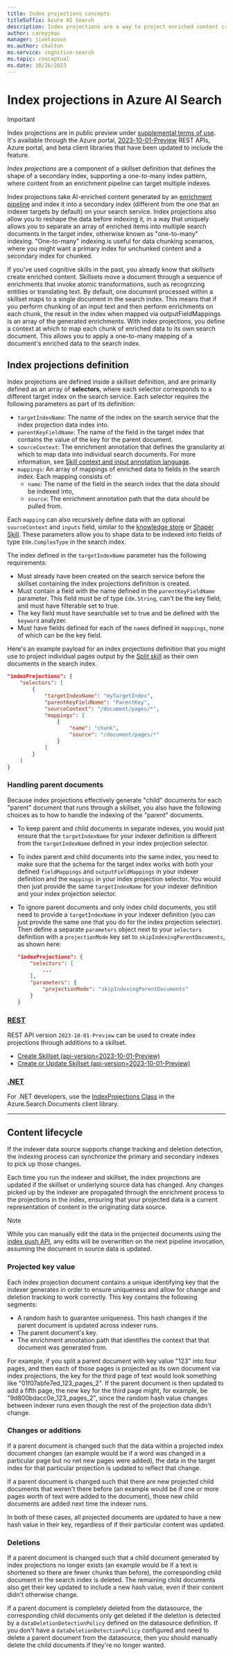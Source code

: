 ```yaml
---
title: Index projections concepts
titleSuffix: Azure AI Search
description: Index projections are a way to project enriched content created by an Azure AI Search skillset to a secondary index on the search service.
author: careyjmac
manager: jiantaosun
ms.author: chalton
ms.service: cognitive-search
ms.topic: conceptual
ms.date: 10/26/2023
---
```


# Index projections in Azure AI Search

> [!Important]
> Index projections are in public preview under [supplemental terms of use](https://azure.microsoft.com/support/legal/preview-supplemental-terms/). It's available through the Azure portal, [2023-10-01-Preview](/rest/api/searchservice/2023-10-01-preview/skillsets/create-or-update) REST APIs, Azure portal, and beta client libraries that have been updated to include the feature.

*Index projections* are a component of a skillset definition that defines the shape of a secondary index, supporting a one-to-many index pattern, where content from an enrichment pipeline can target multiple indexes.

Index projections take AI-enriched content generated by an [enrichment pipeline](cognitive-search-concept-intro.md) and index it into a secondary index (different from the one that an indexer targets by default) on your search service. Index projections also allow you to reshape the data before indexing it, in a way that uniquely allows you to separate an array of enriched items into multiple search documents in the target index, otherwise known as "one-to-many" indexing. "One-to-many" indexing is useful for data chunking scenarios, where you might want a primary index for unchunked content and a secondary index for chunked.

If you've used cognitive skills in the past, you already know that *skillsets* create enriched content. Skillsets move a document through a sequence of enrichments that invoke atomic transformations, such as recognizing entities or translating text. By default, one document processed within a skillset maps to a single document in the search index. This means that if you perform chunking of an input text and then perform enrichments on each chunk, the result in the index when mapped via outputFieldMappings is an array of the generated enrichments. With index projections, you define a context at which to map each chunk of enriched data to its own search document. This allows you to apply a one-to-many mapping of a document's enriched data to the search index.

<!-- TODO diagram showcasing the one-to-many abilities of index projections. -->

## Index projections definition

Index projections are defined inside a skillset definition, and are primarily defined as an array of **selectors**, where each selector corresponds to a different target index on the search service. Each selector requires the following parameters as part of its definition:

- `targetIndexName`: The name of the index on the search service that the index projection data index into. 
- `parentKeyFieldName`: The name of the field in the target index that contains the value of the key for the parent document.
- `sourceContext`: The enrichment annotation that defines the granularity at which to map data into individual search documents. For more information, see [Skill context and input annotation language](cognitive-search-skill-annotation-language.md).
- `mappings`: An array of mappings of enriched data to fields in the search index. Each mapping consists of:
    - `name`: The name of the field in the search index that the data should be indexed into,
    - `source`: The enrichment annotation path that the data should be pulled from.

Each `mapping` can also recursively define data with an optional `sourceContext` and `inputs` field, similar to the [knowledge store](knowledge-store-concept-intro.md) or [Shaper Skill](cognitive-search-skill-shaper.md). These parameters allow you to shape data to be indexed into fields of type `Edm.ComplexType` in the search index.

The index defined in the `targetIndexName` parameter has the following requirements:
- Must already have been created on the search service before the skillset containing the index projections definition is created.
- Must contain a field with the name defined in the `parentKeyFieldName` parameter. This field must be of type `Edm.String`, can't be the key field, and must have filterable set to true.
- The key field must have searchable set to true and be defined with the `keyword` analyzer.
- Must have fields defined for each of the `name`s defined in `mappings`, none of which can be the key field.

Here's an example payload for an index projections definition that you might use to project individual pages output by the [Split skill](cognitive-search-skill-textsplit.md) as their own documents in the search index.

```json
"indexProjections": {
    "selectors": [
        {
            "targetIndexName": "myTargetIndex",
            "parentKeyFieldName": "ParentKey",
            "sourceContext": "/document/pages/*",
            "mappings": [
                {
                    "name": "chunk",
                    "source": "/document/pages/*"
                }
            ]
        }
    ]
}
```

### Handling parent documents

Because index projections effectively generate "child" documents for each "parent" document that runs through a skillset, you also have the following choices as to how to handle the indexing of the "parent" documents.

- To keep parent and child documents in separate indexes, you would just ensure that the `targetIndexName` for your indexer definition is different from the `targetIndexName` defined in your index projection selector.
- To index parent and child documents into the same index, you need to make sure that the schema for the target index works with both your defined `fieldMappings` and `outputFieldMappings` in your indexer definition and the `mappings` in your index projection selector. You would then just provide the same `targetIndexName` for your indexer definition and your index projection selector.
- To ignore parent documents and only index child documents, you still need to provide a `targetIndexName` in your indexer definition (you can just provide the same one that you do for the index projection selector). Then define a separate `parameters` object next to your `selectors` definition with a `projectionMode` key set to `skipIndexingParentDocuments`, as shown here:

    ```json
    "indexProjections": {
        "selectors": [
            ...
        ],
        "parameters": {
            "projectionMode": "skipIndexingParentDocuments"
        }
    }
    ```

### [**REST**](#tab/kstore-rest)

REST API version `2023-10-01-Preview` can be used to create index projections through additions to a skillset.

+ [Create Skillset (api-version=2023-10-01-Preview)](/rest/api/searchservice/2023-10-01-preview)
+ [Create or Update Skillset (api-version=2023-10-01-Preview)](/rest/api/searchservice/2023-10-01-preview/skillsets/create-or-update)

### [**.NET**](#tab/kstore-csharp)

For .NET developers, use the [IndexProjections Class](/dotnet/api/azure.search.documents.indexes.models.indexprojections) in the Azure.Search.Documents client library.

---

## Content lifecycle

If the indexer data source supports change tracking and deletion detection, the indexing process can synchronize the primary and secondary indexes to pick up those changes.

Each time you run the indexer and skillset, the index projections are updated if the skillset or underlying source data has changed. Any changes picked up by the indexer are propagated through the enrichment process to the projections in the index, ensuring that your projected data is a current representation of content in the originating data source. 

> [!NOTE]
> While you can manually edit the data in the projected documents using the [index push API](search-how-to-load-search-index.md), any edits will be overwritten on the next pipeline invocation, assuming the document in source data is updated. 

### Projected key value

Each index projection document contains a unique identifying key that the indexer generates in order to ensure uniqueness and allow for change and deletion tracking to work correctly. This key contains the following segments:

- A random hash to guarantee uniqueness. This hash changes if the parent document is updated across indexer runs.
- The parent document's key.
- The enrichment annotation path that identifies the context that that document was generated from.

For example, if you split a parent document with key value "123" into four pages, and then each of those pages is projected as its own document via index projections, the key for the third page of text would look something like "01f07abfe7ed_123_pages_2". If the parent document is then updated to add a fifth page, the new key for the third page might, for example, be "9d800bdacc0e_123_pages_2", since the random hash value changes between indexer runs even though the rest of the projection data didn't change.

### Changes or additions

If a parent document is changed such that the data within a projected index document changes (an example would be if a word was changed in a particular page but no net new pages were added), the data in the target index for that particular projection is updated to reflect that change.

If a parent document is changed such that there are new projected child documents that weren't there before (an example would be if one or more pages worth of text were added to the document), those new child documents are added next time the indexer runs.

In both of these cases, all projected documents are updated to have a new hash value in their key, regardless of if their particular content was updated.

### Deletions

If a parent document is changed such that a child document generated by index projections no longer exists (an example would be if a text is shortened so there are fewer chunks than before), the corresponding child document in the search index is deleted. The remaining child documents also get their key updated to include a new hash value, even if their content didn't otherwise change.

If a parent document is completely deleted from the datasource, the corresponding child documents only get deleted if the deletion is detected by a `dataDeletionDetectionPolicy` defined on the datasource definition. If you don't have a `dataDeletionDetectionPolicy` configured and need to delete a parent document from the datasource, then you should manually delete the child documents if they're no longer wanted. 

<!-- TODO Next steps heading with link to BYOE documentation -->
